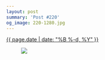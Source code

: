 ```yaml
---
layout: post
summary: 'Post #220'
og_image: 220-1280.jpg
---
```


<div class="post">
 <time>
  <a href="/220">
   {{ page.date | date: "%B %-d, %Y" }}
  </a>
 </time>
 <a href="/220">
  <figure data-taken="11/19/2013">
   <img sizes="(min-width: 700px) 50vw, calc(100vw - 2rem)" src="{{ site.assets_url }}/220-640.jpg" srcset="{{ site.assets_url }}/220-1280.jpg 1280w, {{ site.assets_url }}/220-960.jpg 960w, {{ site.assets_url }}/220-640.jpg 640w, {{ site.assets_url }}/220-320.jpg 320w"/>
  </figure>
 </a>
</div>
